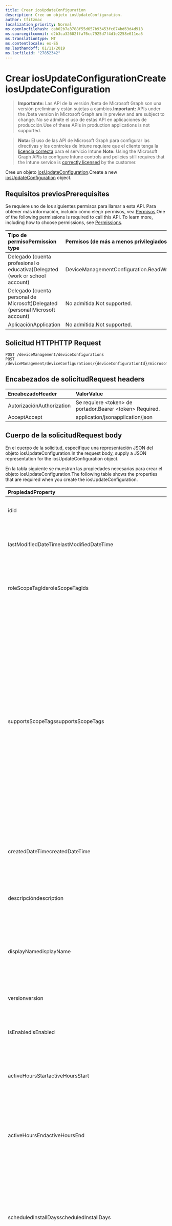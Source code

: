 ```yaml
---
title: Crear iosUpdateConfiguration
description: Cree un objeto iosUpdateConfiguration.
author: tfitzmac
localization_priority: Normal
ms.openlocfilehash: cab02b7a3788f55d657b93453fc074bd63d4d918
ms.sourcegitcommit: d2b3ca32602ffa76cc7925d7f4d1e2258e611ea5
ms.translationtype: MT
ms.contentlocale: es-ES
ms.lasthandoff: 01/11/2019
ms.locfileid: "27852342"
---
```

# <a name="create-iosupdateconfiguration"></a><span data-ttu-id="cbaf2-103">Crear iosUpdateConfiguration</span><span class="sxs-lookup"><span data-stu-id="cbaf2-103">Create iosUpdateConfiguration</span></span>

> <span data-ttu-id="cbaf2-104">**Importante:** Las API de la versión /beta de Microsoft Graph son una versión preliminar y están sujetas a cambios.</span><span class="sxs-lookup"><span data-stu-id="cbaf2-104">**Important:** APIs under the /beta version in Microsoft Graph are in preview and are subject to change.</span></span> <span data-ttu-id="cbaf2-105">No se admite el uso de estas API en aplicaciones de producción.</span><span class="sxs-lookup"><span data-stu-id="cbaf2-105">Use of these APIs in production applications is not supported.</span></span>

> <span data-ttu-id="cbaf2-106">**Nota:** El uso de las API de Microsoft Graph para configurar las directivas y los controles de Intune requiere que el cliente tenga la [licencia correcta](https://go.microsoft.com/fwlink/?linkid=839381) para el servicio Intune.</span><span class="sxs-lookup"><span data-stu-id="cbaf2-106">**Note:** Using the Microsoft Graph APIs to configure Intune controls and policies still requires that the Intune service is [correctly licensed](https://go.microsoft.com/fwlink/?linkid=839381) by the customer.</span></span>

<span data-ttu-id="cbaf2-107">Cree un objeto [iosUpdateConfiguration](../resources/intune-deviceconfig-iosupdateconfiguration.md).</span><span class="sxs-lookup"><span data-stu-id="cbaf2-107">Create a new [iosUpdateConfiguration](../resources/intune-deviceconfig-iosupdateconfiguration.md) object.</span></span>
## <a name="prerequisites"></a><span data-ttu-id="cbaf2-108">Requisitos previos</span><span class="sxs-lookup"><span data-stu-id="cbaf2-108">Prerequisites</span></span>
<span data-ttu-id="cbaf2-p102">Se requiere uno de los siguientes permisos para llamar a esta API. Para obtener más información, incluido cómo elegir permisos, vea [Permisos](/graph/permissions-reference).</span><span class="sxs-lookup"><span data-stu-id="cbaf2-p102">One of the following permissions is required to call this API. To learn more, including how to choose permissions, see [Permissions](/graph/permissions-reference).</span></span>

|<span data-ttu-id="cbaf2-111">Tipo de permiso</span><span class="sxs-lookup"><span data-stu-id="cbaf2-111">Permission type</span></span>|<span data-ttu-id="cbaf2-112">Permisos (de más a menos privilegiados)</span><span class="sxs-lookup"><span data-stu-id="cbaf2-112">Permissions (from most to least privileged)</span></span>|
|:---|:---|
|<span data-ttu-id="cbaf2-113">Delegado (cuenta profesional o educativa)</span><span class="sxs-lookup"><span data-stu-id="cbaf2-113">Delegated (work or school account)</span></span>|<span data-ttu-id="cbaf2-114">DeviceManagementConfiguration.ReadWrite.All</span><span class="sxs-lookup"><span data-stu-id="cbaf2-114">DeviceManagementConfiguration.ReadWrite.All</span></span>|
|<span data-ttu-id="cbaf2-115">Delegado (cuenta personal de Microsoft)</span><span class="sxs-lookup"><span data-stu-id="cbaf2-115">Delegated (personal Microsoft account)</span></span>|<span data-ttu-id="cbaf2-116">No admitida.</span><span class="sxs-lookup"><span data-stu-id="cbaf2-116">Not supported.</span></span>|
|<span data-ttu-id="cbaf2-117">Aplicación</span><span class="sxs-lookup"><span data-stu-id="cbaf2-117">Application</span></span>|<span data-ttu-id="cbaf2-118">No admitida.</span><span class="sxs-lookup"><span data-stu-id="cbaf2-118">Not supported.</span></span>|

## <a name="http-request"></a><span data-ttu-id="cbaf2-119">Solicitud HTTP</span><span class="sxs-lookup"><span data-stu-id="cbaf2-119">HTTP Request</span></span>
<!-- {
  "blockType": "ignored"
}
-->
``` http
POST /deviceManagement/deviceConfigurations
POST /deviceManagement/deviceConfigurations/{deviceConfigurationId}/microsoft.graph.windowsDomainJoinConfiguration/networkAccessConfigurations
```

## <a name="request-headers"></a><span data-ttu-id="cbaf2-120">Encabezados de solicitud</span><span class="sxs-lookup"><span data-stu-id="cbaf2-120">Request headers</span></span>
|<span data-ttu-id="cbaf2-121">Encabezado</span><span class="sxs-lookup"><span data-stu-id="cbaf2-121">Header</span></span>|<span data-ttu-id="cbaf2-122">Valor</span><span class="sxs-lookup"><span data-stu-id="cbaf2-122">Value</span></span>|
|:---|:---|
|<span data-ttu-id="cbaf2-123">Autorización</span><span class="sxs-lookup"><span data-stu-id="cbaf2-123">Authorization</span></span>|<span data-ttu-id="cbaf2-124">Se requiere &lt;token&gt; de portador.</span><span class="sxs-lookup"><span data-stu-id="cbaf2-124">Bearer &lt;token&gt; Required.</span></span>|
|<span data-ttu-id="cbaf2-125">Accept</span><span class="sxs-lookup"><span data-stu-id="cbaf2-125">Accept</span></span>|<span data-ttu-id="cbaf2-126">application/json</span><span class="sxs-lookup"><span data-stu-id="cbaf2-126">application/json</span></span>|

## <a name="request-body"></a><span data-ttu-id="cbaf2-127">Cuerpo de la solicitud</span><span class="sxs-lookup"><span data-stu-id="cbaf2-127">Request body</span></span>
<span data-ttu-id="cbaf2-128">En el cuerpo de la solicitud, especifique una representación JSON del objeto iosUpdateConfiguration.</span><span class="sxs-lookup"><span data-stu-id="cbaf2-128">In the request body, supply a JSON representation for the iosUpdateConfiguration object.</span></span>

<span data-ttu-id="cbaf2-129">En la tabla siguiente se muestran las propiedades necesarias para crear el objeto iosUpdateConfiguration.</span><span class="sxs-lookup"><span data-stu-id="cbaf2-129">The following table shows the properties that are required when you create the iosUpdateConfiguration.</span></span>

|<span data-ttu-id="cbaf2-130">Propiedad</span><span class="sxs-lookup"><span data-stu-id="cbaf2-130">Property</span></span>|<span data-ttu-id="cbaf2-131">Tipo</span><span class="sxs-lookup"><span data-stu-id="cbaf2-131">Type</span></span>|<span data-ttu-id="cbaf2-132">Descripción</span><span class="sxs-lookup"><span data-stu-id="cbaf2-132">Description</span></span>|
|:---|:---|:---|
|<span data-ttu-id="cbaf2-133">id</span><span class="sxs-lookup"><span data-stu-id="cbaf2-133">id</span></span>|<span data-ttu-id="cbaf2-134">Cadena</span><span class="sxs-lookup"><span data-stu-id="cbaf2-134">String</span></span>|<span data-ttu-id="cbaf2-135">Clave de la entidad.</span><span class="sxs-lookup"><span data-stu-id="cbaf2-135">Key of the entity.</span></span> <span data-ttu-id="cbaf2-136">Heredado de [deviceConfiguration](../resources/intune-deviceconfig-deviceconfiguration.md)</span><span class="sxs-lookup"><span data-stu-id="cbaf2-136">Inherited from [deviceConfiguration](../resources/intune-deviceconfig-deviceconfiguration.md)</span></span>|
|<span data-ttu-id="cbaf2-137">lastModifiedDateTime</span><span class="sxs-lookup"><span data-stu-id="cbaf2-137">lastModifiedDateTime</span></span>|<span data-ttu-id="cbaf2-138">DateTimeOffset</span><span class="sxs-lookup"><span data-stu-id="cbaf2-138">DateTimeOffset</span></span>|<span data-ttu-id="cbaf2-139">Fecha y hora en la que se modificó el objeto por última vez.</span><span class="sxs-lookup"><span data-stu-id="cbaf2-139">DateTime the object was last modified.</span></span> <span data-ttu-id="cbaf2-140">Heredado de [deviceConfiguration](../resources/intune-deviceconfig-deviceconfiguration.md)</span><span class="sxs-lookup"><span data-stu-id="cbaf2-140">Inherited from [deviceConfiguration](../resources/intune-deviceconfig-deviceconfiguration.md)</span></span>|
|<span data-ttu-id="cbaf2-141">roleScopeTagIds</span><span class="sxs-lookup"><span data-stu-id="cbaf2-141">roleScopeTagIds</span></span>|<span data-ttu-id="cbaf2-142">Colección String</span><span class="sxs-lookup"><span data-stu-id="cbaf2-142">String collection</span></span>|<span data-ttu-id="cbaf2-143">Lista de etiquetas de ámbito para esta instancia de entidad.</span><span class="sxs-lookup"><span data-stu-id="cbaf2-143">List of Scope Tags for this Entity instance.</span></span> <span data-ttu-id="cbaf2-144">Heredado de [deviceConfiguration](../resources/intune-deviceconfig-deviceconfiguration.md)</span><span class="sxs-lookup"><span data-stu-id="cbaf2-144">Inherited from [deviceConfiguration](../resources/intune-deviceconfig-deviceconfiguration.md)</span></span>|
|<span data-ttu-id="cbaf2-145">supportsScopeTags</span><span class="sxs-lookup"><span data-stu-id="cbaf2-145">supportsScopeTags</span></span>|<span data-ttu-id="cbaf2-146">Booleano</span><span class="sxs-lookup"><span data-stu-id="cbaf2-146">Boolean</span></span>|<span data-ttu-id="cbaf2-147">Indica si la configuración del dispositivo subyacente admite la asignación de etiquetas de ámbito.</span><span class="sxs-lookup"><span data-stu-id="cbaf2-147">Indicates whether or not the underlying Device Configuration supports the assignment of scope tags.</span></span> <span data-ttu-id="cbaf2-148">No se permite la asignación a la propiedad ScopeTags cuando este valor es false y entidades no estará visibles para los usuarios con ámbito.</span><span class="sxs-lookup"><span data-stu-id="cbaf2-148">Assigning to the ScopeTags property is not allowed when this value is false and entities will not be visible to scoped users.</span></span> <span data-ttu-id="cbaf2-149">Esto se produce para las directivas de heredado creadas en Silverlight y se puede resolver por eliminar y volver a crear la directiva en el Portal de Azure.</span><span class="sxs-lookup"><span data-stu-id="cbaf2-149">This occurs for Legacy policies created in Silverlight and can be resolved by deleting and recreating the policy in the Azure Portal.</span></span> <span data-ttu-id="cbaf2-150">Esta propiedad es de sólo lectura.</span><span class="sxs-lookup"><span data-stu-id="cbaf2-150">This property is read-only.</span></span> <span data-ttu-id="cbaf2-151">Heredado de [deviceConfiguration](../resources/intune-deviceconfig-deviceconfiguration.md)</span><span class="sxs-lookup"><span data-stu-id="cbaf2-151">Inherited from [deviceConfiguration](../resources/intune-deviceconfig-deviceconfiguration.md)</span></span>|
|<span data-ttu-id="cbaf2-152">createdDateTime</span><span class="sxs-lookup"><span data-stu-id="cbaf2-152">createdDateTime</span></span>|<span data-ttu-id="cbaf2-153">DateTimeOffset</span><span class="sxs-lookup"><span data-stu-id="cbaf2-153">DateTimeOffset</span></span>|<span data-ttu-id="cbaf2-154">Fecha y hora en la que se creó el objeto.</span><span class="sxs-lookup"><span data-stu-id="cbaf2-154">DateTime the object was created.</span></span> <span data-ttu-id="cbaf2-155">Heredado de [deviceConfiguration](../resources/intune-deviceconfig-deviceconfiguration.md)</span><span class="sxs-lookup"><span data-stu-id="cbaf2-155">Inherited from [deviceConfiguration](../resources/intune-deviceconfig-deviceconfiguration.md)</span></span>|
|<span data-ttu-id="cbaf2-156">descripción</span><span class="sxs-lookup"><span data-stu-id="cbaf2-156">description</span></span>|<span data-ttu-id="cbaf2-157">Cadena</span><span class="sxs-lookup"><span data-stu-id="cbaf2-157">String</span></span>|<span data-ttu-id="cbaf2-158">Descripción proporcionada por el administrador de la configuración del dispositivo.</span><span class="sxs-lookup"><span data-stu-id="cbaf2-158">Admin provided description of the Device Configuration.</span></span> <span data-ttu-id="cbaf2-159">Heredado de [deviceConfiguration](../resources/intune-deviceconfig-deviceconfiguration.md)</span><span class="sxs-lookup"><span data-stu-id="cbaf2-159">Inherited from [deviceConfiguration](../resources/intune-deviceconfig-deviceconfiguration.md)</span></span>|
|<span data-ttu-id="cbaf2-160">displayName</span><span class="sxs-lookup"><span data-stu-id="cbaf2-160">displayName</span></span>|<span data-ttu-id="cbaf2-161">Cadena</span><span class="sxs-lookup"><span data-stu-id="cbaf2-161">String</span></span>|<span data-ttu-id="cbaf2-162">Nombre proporcionado por el administrador de la configuración del dispositivo.</span><span class="sxs-lookup"><span data-stu-id="cbaf2-162">Admin provided name of the device configuration.</span></span> <span data-ttu-id="cbaf2-163">Heredado de [deviceConfiguration](../resources/intune-deviceconfig-deviceconfiguration.md)</span><span class="sxs-lookup"><span data-stu-id="cbaf2-163">Inherited from [deviceConfiguration](../resources/intune-deviceconfig-deviceconfiguration.md)</span></span>|
|<span data-ttu-id="cbaf2-164">version</span><span class="sxs-lookup"><span data-stu-id="cbaf2-164">version</span></span>|<span data-ttu-id="cbaf2-165">Int32</span><span class="sxs-lookup"><span data-stu-id="cbaf2-165">Int32</span></span>|<span data-ttu-id="cbaf2-166">Versión de la configuración del dispositivo.</span><span class="sxs-lookup"><span data-stu-id="cbaf2-166">Version of the device configuration.</span></span> <span data-ttu-id="cbaf2-167">Heredado de [deviceConfiguration](../resources/intune-deviceconfig-deviceconfiguration.md)</span><span class="sxs-lookup"><span data-stu-id="cbaf2-167">Inherited from [deviceConfiguration](../resources/intune-deviceconfig-deviceconfiguration.md)</span></span>|
|<span data-ttu-id="cbaf2-168">isEnabled</span><span class="sxs-lookup"><span data-stu-id="cbaf2-168">isEnabled</span></span>|<span data-ttu-id="cbaf2-169">Boolean</span><span class="sxs-lookup"><span data-stu-id="cbaf2-169">Boolean</span></span>|<span data-ttu-id="cbaf2-170">Está habilitada la configuración en la interfaz de usuario</span><span class="sxs-lookup"><span data-stu-id="cbaf2-170">Is setting enabled in UI</span></span>|
|<span data-ttu-id="cbaf2-171">activeHoursStart</span><span class="sxs-lookup"><span data-stu-id="cbaf2-171">activeHoursStart</span></span>|<span data-ttu-id="cbaf2-172">TimeOfDay</span><span class="sxs-lookup"><span data-stu-id="cbaf2-172">TimeOfDay</span></span>|<span data-ttu-id="cbaf2-173">Inicio de horas activas (las horas activas son el intervalo de tiempo en que no se deberían instalar actualizaciones)</span><span class="sxs-lookup"><span data-stu-id="cbaf2-173">Active Hours Start (active hours mean the time window when updates install should not happen)</span></span>|
|<span data-ttu-id="cbaf2-174">activeHoursEnd</span><span class="sxs-lookup"><span data-stu-id="cbaf2-174">activeHoursEnd</span></span>|<span data-ttu-id="cbaf2-175">TimeOfDay</span><span class="sxs-lookup"><span data-stu-id="cbaf2-175">TimeOfDay</span></span>|<span data-ttu-id="cbaf2-176">Fin de horas activas (las horas activas son el intervalo de tiempo en que no se deberían instalar actualizaciones)</span><span class="sxs-lookup"><span data-stu-id="cbaf2-176">Active Hours End (active hours mean the time window when updates install should not happen)</span></span>|
|<span data-ttu-id="cbaf2-177">scheduledInstallDays</span><span class="sxs-lookup"><span data-stu-id="cbaf2-177">scheduledInstallDays</span></span>|<span data-ttu-id="cbaf2-178">colección de [dayOfWeek](../resources/intune-deviceconfig-dayofweek.md)</span><span class="sxs-lookup"><span data-stu-id="cbaf2-178">[dayOfWeek](../resources/intune-deviceconfig-dayofweek.md) collection</span></span>|<span data-ttu-id="cbaf2-179">Días de la semana para los que se configuran las horas activas.</span><span class="sxs-lookup"><span data-stu-id="cbaf2-179">Days in week for which active hours are configured.</span></span> <span data-ttu-id="cbaf2-180">Esta colección puede contener un máximo de 7 elementos.</span><span class="sxs-lookup"><span data-stu-id="cbaf2-180">This collection can contain a maximum of 7 elements.</span></span> <span data-ttu-id="cbaf2-181">Valores posibles: `monday`, `tuesday`, `wednesday`, `thursday`, `friday`, `saturday` y `sunday`.</span><span class="sxs-lookup"><span data-stu-id="cbaf2-181">Possible values are: `sunday`, `monday`, `tuesday`, `wednesday`, `thursday`, `friday`, `saturday`.</span></span>|
|<span data-ttu-id="cbaf2-182">utcTimeOffsetInMinutes</span><span class="sxs-lookup"><span data-stu-id="cbaf2-182">utcTimeOffsetInMinutes</span></span>|<span data-ttu-id="cbaf2-183">Int32</span><span class="sxs-lookup"><span data-stu-id="cbaf2-183">Int32</span></span>|<span data-ttu-id="cbaf2-184">Diferencia horaria UTC indicada en minutos</span><span class="sxs-lookup"><span data-stu-id="cbaf2-184">UTC Time Offset indicated in minutes</span></span>|
|<span data-ttu-id="cbaf2-185">enforcedSoftwareUpdateDelayInDays</span><span class="sxs-lookup"><span data-stu-id="cbaf2-185">enforcedSoftwareUpdateDelayInDays</span></span>|<span data-ttu-id="cbaf2-186">Int32</span><span class="sxs-lookup"><span data-stu-id="cbaf2-186">Int32</span></span>|<span data-ttu-id="cbaf2-187">Días antes de las actualizaciones de software son visibles para los dispositivos iOS comprendido entre 0 y 90 inclusive</span><span class="sxs-lookup"><span data-stu-id="cbaf2-187">Days before software updates are visible to iOS devices ranging from 0 to 90 inclusive</span></span>|



## <a name="response"></a><span data-ttu-id="cbaf2-188">Respuesta</span><span class="sxs-lookup"><span data-stu-id="cbaf2-188">Response</span></span>
<span data-ttu-id="cbaf2-189">Si se ejecuta correctamente, este método devuelve un código de respuesta `201 Created` y un objeto [iosUpdateConfiguration](../resources/intune-deviceconfig-iosupdateconfiguration.md) en el cuerpo de la respuesta.</span><span class="sxs-lookup"><span data-stu-id="cbaf2-189">If successful, this method returns a `201 Created` response code and a [iosUpdateConfiguration](../resources/intune-deviceconfig-iosupdateconfiguration.md) object in the response body.</span></span>

## <a name="example"></a><span data-ttu-id="cbaf2-190">Ejemplo</span><span class="sxs-lookup"><span data-stu-id="cbaf2-190">Example</span></span>
### <a name="request"></a><span data-ttu-id="cbaf2-191">Solicitud</span><span class="sxs-lookup"><span data-stu-id="cbaf2-191">Request</span></span>
<span data-ttu-id="cbaf2-192">Aquí tiene un ejemplo de la solicitud.</span><span class="sxs-lookup"><span data-stu-id="cbaf2-192">Here is an example of the request.</span></span>
``` http
POST https://graph.microsoft.com/beta/deviceManagement/deviceConfigurations
Content-type: application/json
Content-length: 546

{
  "@odata.type": "#microsoft.graph.iosUpdateConfiguration",
  "lastModifiedDateTime": "2017-01-01T00:00:35.1329464-08:00",
  "roleScopeTagIds": [
    "Role Scope Tag Ids value"
  ],
  "supportsScopeTags": true,
  "description": "Description value",
  "displayName": "Display Name value",
  "version": 7,
  "isEnabled": true,
  "activeHoursStart": "12:00:05.5020000",
  "activeHoursEnd": "11:59:00.8990000",
  "scheduledInstallDays": [
    "monday"
  ],
  "utcTimeOffsetInMinutes": 6,
  "enforcedSoftwareUpdateDelayInDays": 1
}
```

### <a name="response"></a><span data-ttu-id="cbaf2-193">Respuesta</span><span class="sxs-lookup"><span data-stu-id="cbaf2-193">Response</span></span>
<span data-ttu-id="cbaf2-p112">Aquí tiene un ejemplo de la respuesta. Nota: Puede que el objeto de respuesta que aparece aquí se trunque para abreviar. Todas las propiedades se devolverán de una llamada real.</span><span class="sxs-lookup"><span data-stu-id="cbaf2-p112">Here is an example of the response. Note: The response object shown here may be truncated for brevity. All of the properties will be returned from an actual call.</span></span>
``` http
HTTP/1.1 201 Created
Content-Type: application/json
Content-Length: 654

{
  "@odata.type": "#microsoft.graph.iosUpdateConfiguration",
  "id": "321aef09-ef09-321a-09ef-1a3209ef1a32",
  "lastModifiedDateTime": "2017-01-01T00:00:35.1329464-08:00",
  "roleScopeTagIds": [
    "Role Scope Tag Ids value"
  ],
  "supportsScopeTags": true,
  "createdDateTime": "2017-01-01T00:02:43.5775965-08:00",
  "description": "Description value",
  "displayName": "Display Name value",
  "version": 7,
  "isEnabled": true,
  "activeHoursStart": "12:00:05.5020000",
  "activeHoursEnd": "11:59:00.8990000",
  "scheduledInstallDays": [
    "monday"
  ],
  "utcTimeOffsetInMinutes": 6,
  "enforcedSoftwareUpdateDelayInDays": 1
}
```





